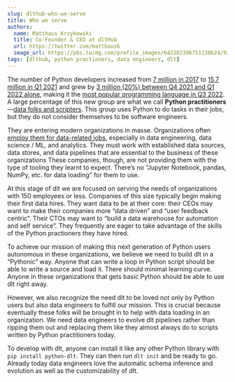 ```yaml
---
slug: dlthub-who-we-serve
title: Who we serve 
authors:
  name: Matthaus Krzykowski
  title: Co-Founder & CEO at dltHub
  url: https://twitter.com/matthausk
  image_url: https://pbs.twimg.com/profile_images/642282396751130624/9ixo0Opj_400x400.jpg
tags: [dlthub, python practioners, data engineers, dlt]
---
```


The number of Python developers increased from [7 million in 2017](https://adtmag.com/articles/2018/09/24/developer-economics-survey.aspx) to [15.7 million in Q1 2021](https://slashdata-website-cms.s3.amazonaws.com/sample_reports/VZtJWxZw5Q9NDSAQ.pdf) and grew by [3 million (20%) between Q4 2021 and Q1 2022 alone](https://www.tiobe.com/tiobe-index/), making it the [most popular programming language in Q3 2022](https://spectrum.ieee.org/top-programming-languages-2022). A large percentage of this new group are what we call **Python practitioners**—[data folks and scripters](https://lp.jetbrains.com/python-developers-survey-2021/#PurposesUsingPython). This group uses Python to do tasks in their jobs, but they do not consider themselves to be software engineers.

They are entering modern organizations in masse. Organizations often [employ them for data-related jobs](https://spectrum.ieee.org/top-programming-languages-2022), especially in data engineering, data science / ML, and analytics. They must work with established data sources, data stores, and data pipelines that are essential to the business of these organizations These companies, though, are not providing them with the type of tooling they learnt to expect. There’s no “Jupyter Notebook, pandas, NumPy, etc. for data loading” for them to use.

At this stage of dlt we are focused on serving the needs of organizations with 150 employees or less. Companies of this size typically begin making their first data hires. They want data to be at their core: their CEOs may want to make their companies more “data driven” and “user feedback centric”. Their CTOs may want to “build a data warehouse for automation and self service”. They frequently are eager to take advantage of the skills of the Python practioners they have hired.

To achieve our mission of making this next generation of Python users autonomous in these organizations, we believe we need to build dlt in a “Pythonic” way. Anyone that can write a loop in Python script should be able to write a source and load it. There should minimal learning curve. Anyone in these organizations that gets basic Python should be able to use dlt right away.

However, we also recognize the need dlt to be loved not only by Python users but also data engineers to fulfill our mission. This is crucial because eventually these folks will be brought in to help with data loading in an organization. We need data engineers to evolve dlt pipelines rather than ripping them out and replacing them like they almost always do to scripts written by Python practitioners today. 

To develop with dlt, anyone can install it like any other Python library with `pip install python-dlt`. They can then run `dlt init` and be ready to go. Already today data engineers love the automatic schema inference and evolution as well as the customizability of dlt.
